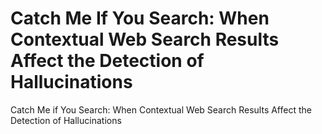 # Catch Me If You Search: When Contextual Web Search Results Affect the Detection of Hallucinations
Catch Me if You Search: When Contextual Web Search Results Affect the Detection of Hallucinations
